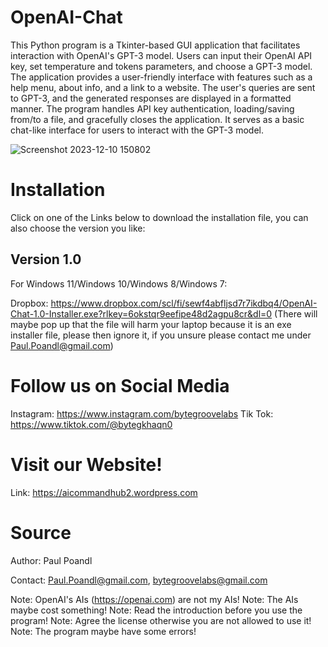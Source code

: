 # OpenAI-Chat

This Python program is a Tkinter-based GUI application that facilitates interaction with OpenAI's GPT-3 model. Users can input their OpenAI API key, set temperature and tokens parameters, and choose a GPT-3 model. The application provides a user-friendly interface with features such as a help menu, about info, and a link to a website. The user's queries are sent to GPT-3, and the generated responses are displayed in a formatted manner. The program handles API key authentication, loading/saving from/to a file, and gracefully closes the application. It serves as a basic chat-like interface for users to interact with the GPT-3 model.

![Screenshot 2023-12-10 150802](https://github.com/PaulPoandl/OpenAI-Chat/assets/75140549/a2e481d6-66ee-4bf7-90c0-c70b422e6476)


# Installation

Click on one of the Links below to download the installation file, you can also choose the version you like:

## Version 1.0
For Windows 11/Windows 10/Windows 8/Windows 7:

Dropbox: https://www.dropbox.com/scl/fi/sewf4abfljsd7r7ikdbq4/OpenAI-Chat-1.0-Installer.exe?rlkey=6okstqr9eefipe48d2agpu8cr&dl=0 (There will maybe pop up that the file will harm your laptop because it is an exe installer file, please then ignore it, if you unsure please contact me under Paul.Poandl@gmail.com)

# Follow us on Social Media

Instagram: https://www.instagram.com/bytegroovelabs
Tik Tok: https://www.tiktok.com/@bytegkhaqn0

# Visit our Website!

Link: https://aicommandhub2.wordpress.com


# Source
Author: Paul Poandl

Contact: Paul.Poandl@gmail.com, bytegroovelabs@gmail.com

Note: OpenAI's AIs (https://openai.com) are not my AIs!
Note: The AIs maybe cost something!
Note: Read the introduction before you use the program!
Note: Agree the license otherwise you are not allowed to use it!
Note: The program maybe have some errors!
